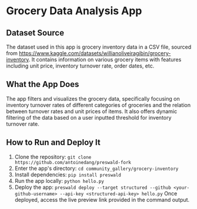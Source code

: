 # Grocery Data Analysis App

## Dataset Source
The dataset used in this app is grocery inventory data in a CSV file, sourced from https://www.kaggle.com/datasets/willianoliveiragibin/grocery-inventory. It contains information on various grocery items with features including unit price, inventory turnover rate, order dates, etc.

## What the App Does
The app filters and visualizes the grocery data, specifically focusing on inventory turnover rates of different categories of groceries and the relation between turnover rates and unit prices of items. It also offers dynamic filtering of the data based on a user inputted threshold for inventory turnover rate.

## How to Run and Deploy It
1. Clone the repository:
`git clone https://github.com/antoinedang/preswald-fork`
2. Enter the app's directory:
`cd community_gallery/grocery-inventory`
2. Install dependencies:
`pip install preswald`
3. Run the app locally:
`python hello.py`
4. Deploy the app:
`preswald deploy --target structured --github <your-github-username> --api-key <structured-api-key> hello.py`
Once deployed, access the live preview link provided in the command output.
